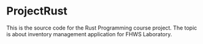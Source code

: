 # ProjectRust

This is the source code for the Rust Programming course project. The topic is about inventory management application for FHWS Laboratory.
